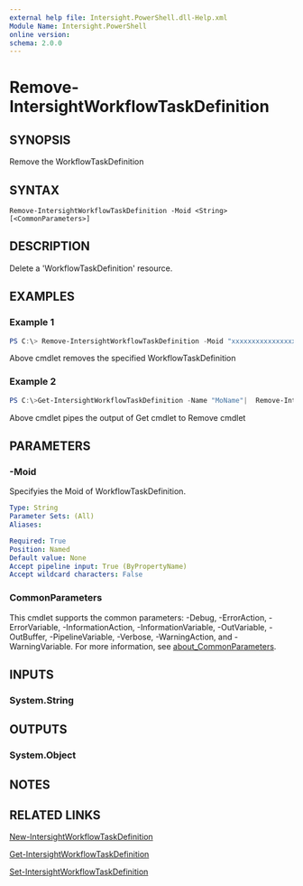 ```yaml
---
external help file: Intersight.PowerShell.dll-Help.xml
Module Name: Intersight.PowerShell
online version:
schema: 2.0.0
---
```


# Remove-IntersightWorkflowTaskDefinition

## SYNOPSIS
Remove the WorkflowTaskDefinition

## SYNTAX

```
Remove-IntersightWorkflowTaskDefinition -Moid <String> [<CommonParameters>]
```

## DESCRIPTION
Delete a &apos;WorkflowTaskDefinition&apos; resource.

## EXAMPLES

### Example 1
```powershell
PS C:\> Remove-IntersightWorkflowTaskDefinition -Moid "xxxxxxxxxxxxxxxxxxxxxxxxxxx"
```
Above cmdlet removes the specified WorkflowTaskDefinition 

### Example 2
```powershell
PS C:\>Get-IntersightWorkflowTaskDefinition -Name "MoName"|  Remove-IntersightWorkflowTaskDefinition
```
Above cmdlet pipes the output of Get cmdlet to Remove cmdlet

## PARAMETERS

### -Moid
Specifyies the Moid of WorkflowTaskDefinition.

```yaml
Type: String
Parameter Sets: (All)
Aliases:

Required: True
Position: Named
Default value: None
Accept pipeline input: True (ByPropertyName)
Accept wildcard characters: False
```

### CommonParameters
This cmdlet supports the common parameters: -Debug, -ErrorAction, -ErrorVariable, -InformationAction, -InformationVariable, -OutVariable, -OutBuffer, -PipelineVariable, -Verbose, -WarningAction, and -WarningVariable. For more information, see [about_CommonParameters](http://go.microsoft.com/fwlink/?LinkID=113216).

## INPUTS

### System.String

## OUTPUTS

### System.Object
## NOTES

## RELATED LINKS

[New-IntersightWorkflowTaskDefinition](./New-IntersightWorkflowTaskDefinition.md)

[Get-IntersightWorkflowTaskDefinition](./Get-IntersightWorkflowTaskDefinition.md)

[Set-IntersightWorkflowTaskDefinition](./Set-IntersightWorkflowTaskDefinition.md)

